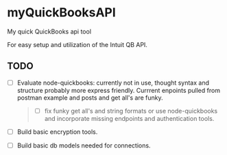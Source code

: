 # myQuickBooksAPI
My quick QuickBooks api tool

For easy setup and utilization of the Intuit QB API.


## TODO
- [ ] Evaluate node-quickbooks: currently not in use, thought syntax and structure probably more express friendly. Currrent enpoints pulled from postman example and posts and get all's are funky.
  > - [ ] fix funky get all's and string formats or use node-quickbooks and incorporate missing endpoints and authentication tools.
- [ ] Build basic encryption tools.
- [ ] Build basic db models needed for connections.

